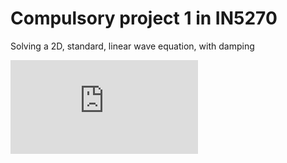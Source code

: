 # Compulsory project 1 in IN5270


Solving a 2D, standard, linear wave equation, with
damping

![equation](http://latex.codecogs.com/gif.latex?%5Cfrac%7B%5Cpartial%5E2u%20%7D%7B%5Cpartial%20t%5E2%7D%20&plus;%20b%20%5Cfrac%7B%5Cpartial%20u%7D%7B%5Cpartial%20t%7D%20%3D%20%5Cfrac%7B%5Cpartial%20%7D%7B%5Cpartial%20x%7D%28q%28x%2Cy%29%5Cfrac%7B%5Cpartial%20u%7D%7B%5Cpartial%20x%7D%29%29%20&plus;%20%5Cfrac%7B%5Cpartial%20%7D%7B%5Cpartial%20y%7D%28q%28x%2Cy%29%5Cfrac%7B%5Cpartial%20u%7D%7B%5Cpartial%20y%7D%29%29%20&plus;%20f%28x%2Cy%2Ct%29%29)
